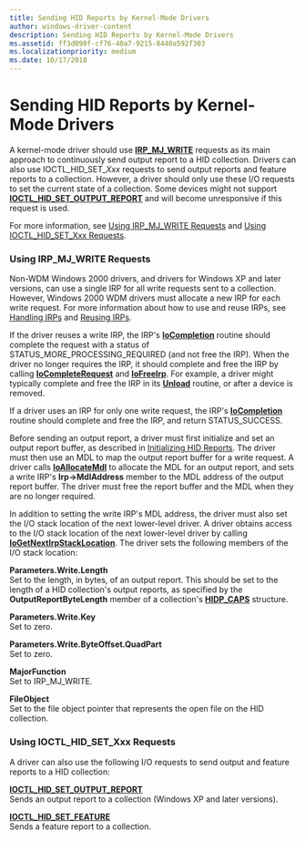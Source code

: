 ```yaml
---
title: Sending HID Reports by Kernel-Mode Drivers
author: windows-driver-content
description: Sending HID Reports by Kernel-Mode Drivers
ms.assetid: ff3d090f-cf76-40a7-9215-8440a592f303
ms.localizationpriority: medium
ms.date: 10/17/2018
---
```


# Sending HID Reports by Kernel-Mode Drivers


A kernel-mode driver should use [**IRP\_MJ\_WRITE**](https://msdn.microsoft.com/library/windows/hardware/ff550819) requests as its main approach to continuously send output report to a HID collection. Drivers can also use IOCTL\_HID\_SET\_*Xxx* requests to send output reports and feature reports to a collection. However, a driver should only use these I/O requests to set the current state of a collection. Some devices might not support [**IOCTL\_HID\_SET\_OUTPUT\_REPORT**](https://msdn.microsoft.com/library/windows/hardware/ff541196) and will become unresponsive if this request is used.

For more information, see [Using IRP\_MJ\_WRITE Requests](#using-irp-mj-write-requests) and [Using IOCTL\_HID\_SET\_Xxx Requests](#using-ioctl-hid-set-xxx-requests).

### <a href="" id="using-irp-mj-write-requests"></a>Using IRP\_MJ\_WRITE Requests

Non-WDM Windows 2000 drivers, and drivers for Windows XP and later versions, can use a single IRP for all write requests sent to a collection. However, Windows 2000 WDM drivers must allocate a new IRP for each write request. For more information about how to use and reuse IRPs, see [Handling IRPs](https://msdn.microsoft.com/library/windows/hardware/ff546847) and [Reusing IRPs](https://msdn.microsoft.com/library/windows/hardware/ff561107).

If the driver reuses a write IRP, the IRP's [**IoCompletion**](https://msdn.microsoft.com/library/windows/hardware/ff548354) routine should complete the request with a status of STATUS\_MORE\_PROCESSING\_REQUIRED (and not free the IRP). When the driver no longer requires the IRP, it should complete and free the IRP by calling [**IoCompleteRequest**](https://msdn.microsoft.com/library/windows/hardware/ff548343) and [**IoFreeIrp**](https://msdn.microsoft.com/library/windows/hardware/ff549113). For example, a driver might typically complete and free the IRP in its [**Unload**](https://msdn.microsoft.com/library/windows/hardware/ff564886) routine, or after a device is removed.

If a driver uses an IRP for only one write request, the IRP's [**IoCompletion**](https://msdn.microsoft.com/library/windows/hardware/ff548354) routine should complete and free the IRP, and return STATUS\_SUCCESS.

Before sending an output report, a driver must first initialize and set an output report buffer, as described in [Initializing HID Reports](initializing-hid-reports.md). The driver must then use an MDL to map the output report buffer for a write request. A driver calls [**IoAllocateMdl**](https://msdn.microsoft.com/library/windows/hardware/ff548263) to allocate the MDL for an output report, and sets a write IRP's **Irp-&gt;MdlAddress** member to the MDL address of the output report buffer. The driver must free the report buffer and the MDL when they are no longer required.

In addition to setting the write IRP's MDL address, the driver must also set the I/O stack location of the next lower-level driver. A driver obtains access to the I/O stack location of the next lower-level driver by calling [**IoGetNextIrpStackLocation**](https://msdn.microsoft.com/library/windows/hardware/ff549266). The driver sets the following members of the I/O stack location:

<a href="" id="parameters-write-length"></a>**Parameters.Write.Length**  
Set to the length, in bytes, of an output report. This should be set to the length of a HID collection's output reports, as specified by the **OutputReportByteLength** member of a collection's [**HIDP\_CAPS**](https://msdn.microsoft.com/library/windows/hardware/ff539697) structure.

<a href="" id="parameters-write-key"></a>**Parameters.Write.Key**  
Set to zero.

<a href="" id="parameters-write-byteoffset-quadpart"></a>**Parameters.Write.ByteOffset.QuadPart**  
Set to zero.

<a href="" id="majorfunction"></a>**MajorFunction**  
Set to IRP\_MJ\_WRITE.

<a href="" id="fileobject"></a>**FileObject**  
Set to the file object pointer that represents the open file on the HID collection.

### <a href="" id="using-ioctl-hid-set-xxx-requests"></a>Using IOCTL\_HID\_SET\_Xxx Requests

A driver can also use the following I/O requests to send output and feature reports to a HID collection:

<a href="" id="ioctl-hid-set-output-report"></a>[**IOCTL\_HID\_SET\_OUTPUT\_REPORT**](https://msdn.microsoft.com/library/windows/hardware/ff541196)  
Sends an output report to a collection (Windows XP and later versions).

<a href="" id="ioctl-hid-set-feature"></a>[**IOCTL\_HID\_SET\_FEATURE**](https://msdn.microsoft.com/library/windows/hardware/ff541176)  
Sends a feature report to a collection.

 

 




